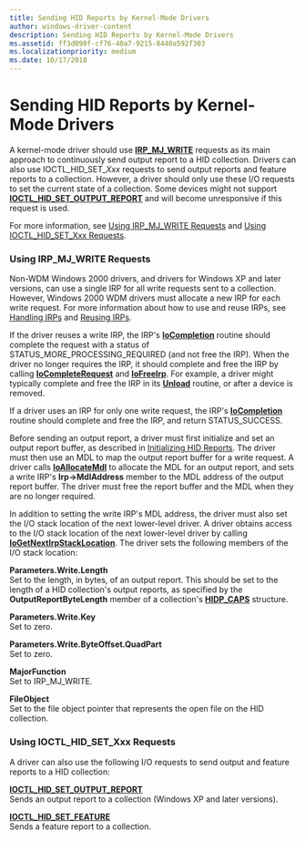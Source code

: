 ```yaml
---
title: Sending HID Reports by Kernel-Mode Drivers
author: windows-driver-content
description: Sending HID Reports by Kernel-Mode Drivers
ms.assetid: ff3d090f-cf76-40a7-9215-8440a592f303
ms.localizationpriority: medium
ms.date: 10/17/2018
---
```


# Sending HID Reports by Kernel-Mode Drivers


A kernel-mode driver should use [**IRP\_MJ\_WRITE**](https://msdn.microsoft.com/library/windows/hardware/ff550819) requests as its main approach to continuously send output report to a HID collection. Drivers can also use IOCTL\_HID\_SET\_*Xxx* requests to send output reports and feature reports to a collection. However, a driver should only use these I/O requests to set the current state of a collection. Some devices might not support [**IOCTL\_HID\_SET\_OUTPUT\_REPORT**](https://msdn.microsoft.com/library/windows/hardware/ff541196) and will become unresponsive if this request is used.

For more information, see [Using IRP\_MJ\_WRITE Requests](#using-irp-mj-write-requests) and [Using IOCTL\_HID\_SET\_Xxx Requests](#using-ioctl-hid-set-xxx-requests).

### <a href="" id="using-irp-mj-write-requests"></a>Using IRP\_MJ\_WRITE Requests

Non-WDM Windows 2000 drivers, and drivers for Windows XP and later versions, can use a single IRP for all write requests sent to a collection. However, Windows 2000 WDM drivers must allocate a new IRP for each write request. For more information about how to use and reuse IRPs, see [Handling IRPs](https://msdn.microsoft.com/library/windows/hardware/ff546847) and [Reusing IRPs](https://msdn.microsoft.com/library/windows/hardware/ff561107).

If the driver reuses a write IRP, the IRP's [**IoCompletion**](https://msdn.microsoft.com/library/windows/hardware/ff548354) routine should complete the request with a status of STATUS\_MORE\_PROCESSING\_REQUIRED (and not free the IRP). When the driver no longer requires the IRP, it should complete and free the IRP by calling [**IoCompleteRequest**](https://msdn.microsoft.com/library/windows/hardware/ff548343) and [**IoFreeIrp**](https://msdn.microsoft.com/library/windows/hardware/ff549113). For example, a driver might typically complete and free the IRP in its [**Unload**](https://msdn.microsoft.com/library/windows/hardware/ff564886) routine, or after a device is removed.

If a driver uses an IRP for only one write request, the IRP's [**IoCompletion**](https://msdn.microsoft.com/library/windows/hardware/ff548354) routine should complete and free the IRP, and return STATUS\_SUCCESS.

Before sending an output report, a driver must first initialize and set an output report buffer, as described in [Initializing HID Reports](initializing-hid-reports.md). The driver must then use an MDL to map the output report buffer for a write request. A driver calls [**IoAllocateMdl**](https://msdn.microsoft.com/library/windows/hardware/ff548263) to allocate the MDL for an output report, and sets a write IRP's **Irp-&gt;MdlAddress** member to the MDL address of the output report buffer. The driver must free the report buffer and the MDL when they are no longer required.

In addition to setting the write IRP's MDL address, the driver must also set the I/O stack location of the next lower-level driver. A driver obtains access to the I/O stack location of the next lower-level driver by calling [**IoGetNextIrpStackLocation**](https://msdn.microsoft.com/library/windows/hardware/ff549266). The driver sets the following members of the I/O stack location:

<a href="" id="parameters-write-length"></a>**Parameters.Write.Length**  
Set to the length, in bytes, of an output report. This should be set to the length of a HID collection's output reports, as specified by the **OutputReportByteLength** member of a collection's [**HIDP\_CAPS**](https://msdn.microsoft.com/library/windows/hardware/ff539697) structure.

<a href="" id="parameters-write-key"></a>**Parameters.Write.Key**  
Set to zero.

<a href="" id="parameters-write-byteoffset-quadpart"></a>**Parameters.Write.ByteOffset.QuadPart**  
Set to zero.

<a href="" id="majorfunction"></a>**MajorFunction**  
Set to IRP\_MJ\_WRITE.

<a href="" id="fileobject"></a>**FileObject**  
Set to the file object pointer that represents the open file on the HID collection.

### <a href="" id="using-ioctl-hid-set-xxx-requests"></a>Using IOCTL\_HID\_SET\_Xxx Requests

A driver can also use the following I/O requests to send output and feature reports to a HID collection:

<a href="" id="ioctl-hid-set-output-report"></a>[**IOCTL\_HID\_SET\_OUTPUT\_REPORT**](https://msdn.microsoft.com/library/windows/hardware/ff541196)  
Sends an output report to a collection (Windows XP and later versions).

<a href="" id="ioctl-hid-set-feature"></a>[**IOCTL\_HID\_SET\_FEATURE**](https://msdn.microsoft.com/library/windows/hardware/ff541176)  
Sends a feature report to a collection.

 

 




